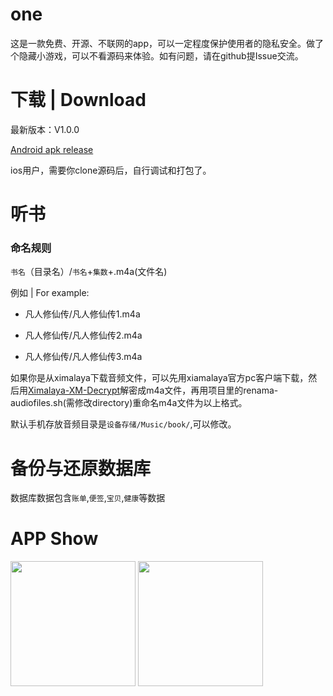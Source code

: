 # one

这是一款免费、开源、不联网的app，可以一定程度保护使用者的隐私安全。做了个隐藏小游戏，可以不看源码来体验。如有问题，请在github提Issue交流。

# 下载 | Download

最新版本：V1.0.0

[Android apk release](https://github.com/shareven/one/releases/)

ios用户，需要你clone源码后，自行调试和打包了。

# 听书

### 命名规则 

`书名`（目录名）/`书名`+`集数`+.m4a(文件名)


例如 | For example:

- 凡人修仙传/凡人修仙传1.m4a

- 凡人修仙传/凡人修仙传2.m4a

- 凡人修仙传/凡人修仙传3.m4a

如果你是从ximalaya下载音频文件，可以先用xiamalaya官方pc客户端下载，然后用[Ximalaya-XM-Decrypt](https://github.com/Diaoxiaozhang/Ximalaya-XM-Decrypt)解密成m4a文件，再用项目里的renama-audiofiles.sh(需修改directory)重命名m4a文件为以上格式。

默认手机存放音频目录是`设备存储/Music/book/`,可以修改。


# 备份与还原数据库

数据库数据包含`账单`,`便签`,`宝贝`,`健康`等数据


# APP Show

<img src="https://cdn.jsdelivr.net/gh/shareven/one/show1.jpg" width="200">

<img src="https://cdn.jsdelivr.net/gh/shareven/one/show2.jpg" width="200">
